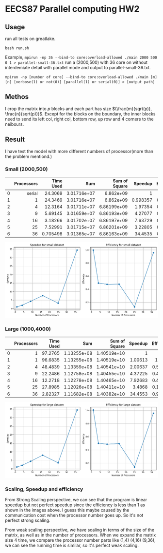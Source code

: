 # EECS87 Parallel computing HW2

## Usage
run all tests on greatlake.
```
bash run.sh 
```

Example, `mpirun -np 36 --bind-to core:overload-allowed ./main 2000 500 0 1 > parallel-small-36.txt` run a (2000,500) with 36 core on without interdemiate detail with parallel mode and output to  parallel-small-36.txt.

```
mpirun -np [number of core] --bind-to core:overload-allowed ./main [m] [n] [verbose(1) or not(0)] [parallel(1) or serial(0)] > [output path]
```

## Methos
I crop the matrix into $p$ blocks and each part has size $(\frac{m}{sqrt(p)}, \frac{n}{sqrt(p)})$. Except for the blocks on the boundary, the inner blocks need to send its left col, right col, bottom row, up row and 4 corners to the neibours.
## Result
I have test the model with more different numbers of processor(more than the problem mentiond.)

### Small (2000,500)
|    |   Processors |   Time Used |         Sum |   Sum of Square |   Speedup |   Efficiency |
|---:|-------------:|------------:|------------:|----------------:|----------:|-------------:|
|  0 |            serial |   24.3069   | 3.01716e+07 |     6.862e+09   |  1        |     1        |
|  1 |            1 |   24.3469   | 3.01716e+07 |     6.862e+09   |  0.998357 |     0.998357 |
|  2 |            4 |   12.3164   | 3.01711e+07 |     6.86199e+09 |  1.97354  |     0.493385 |
|  3 |            9 |    5.69145  | 3.01659e+07 |     6.86193e+09 |  4.27077  |     0.474531 |
|  4 |           16 |    3.18266  | 3.01702e+07 |     6.86197e+09 |  7.63729  |     0.477331 |
|  5 |           25 |    7.52991  | 3.01715e+07 |     6.86201e+09 |  3.22805  |     0.129122 |
|  6 |           36 |    0.705498 | 3.01365e+07 |     6.86163e+09 | 34.4535   |     0.957043 |

![image](small.png)

### Large (1000,4000)
|    |   Processors |   Time Used |         Sum |   Sum of Square |   Speedup |   Efficiency |
|---:|-------------:|------------:|------------:|----------------:|----------:|-------------:|
|  0 |            1 |    97.2765  | 1.13255e+08 |     1.40519e+10 |   1       |     1        |
|  1 |            1 |    96.6835  | 1.13255e+08 |     1.40519e+10 |   1.00613 |     1.00613  |
|  2 |            4 |    48.4839  | 1.13359e+08 |     1.40541e+10 |   2.00637 |     0.501592 |
|  3 |            9 |    22.2486  | 1.12758e+08 |     1.40455e+10 |   4.37225 |     0.485806 |
|  4 |           16 |    12.2718  | 1.12278e+08 |     1.40465e+10 |   7.92683 |     0.495427 |
|  5 |           25 |    27.8985  | 1.12026e+08 |     1.40411e+10 |   3.4868  |     0.139472 |
|  6 |           36 |     2.82327 | 1.11682e+08 |     1.40382e+10 |  34.4553  |     0.957091 |

![image](large.png)

### Scaling, Speedup and efficiency
From Strong Scaling perspective, we can see that the program is linear speedup but not perfect speedup since the efficiency is less than 1 as shown in the images above. I guess this maybe caused by the communication cost when the processor number goes up. So it's not perfect strong scaling.


From weak scaling perspective, we have scaling in terms of the size of the matrix, as well as in the number of processors. When we expand the matrix size 4 time, we compare the processor number parts like (1,4) (4,16) (9,36), we can see the running time is similar, so it's perfect weak scaling.